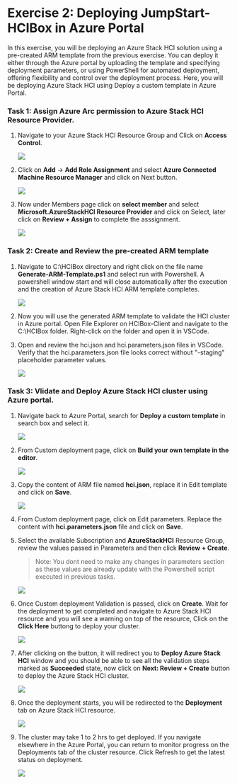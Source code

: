 # Exercise 2: Deploying JumpStart-HCIBox in Azure Portal

In this exercise, you will be deploying an Azure Stack HCI solution using a pre-created ARM template from the previous exercise. You can deploy it either through the Azure portal by uploading the template and specifying deployment parameters, or using PowerShell for automated deployment, offering flexibility and control over the deployment process. Here, you will be deploying Azure Stack HCI using Deploy a custom template in Azure Portal.

### Task 1: Assign Azure Arc permission to Azure Stack HCI Resource Provider. 

1. Navigate to your Azure Stack HCI Resource Group and Click on **Access Control**.

    ![](./media/accesscontrol.png)

2. Click on **Add** -> **Add Role Assignment** and select **Azure Connected Machine Resource Manager** and click on Next button.

    ![](./media/roleassign.png)

3. Now under Members page click on **select member** and select **Microsoft.AzureStackHCI Resource Provider** and click on Select, later click on **Review + Assign** to complete the asssignment.

    ![](./media/selectresourceprovide.png)


### Task 2: Create and Review the pre-created ARM template
   
1. Navigate to C:\HCIBox directory and right click on the file name **Generate-ARM-Template.ps1** and select run with Powershell. A powershell window  start and will close automatically after the execution and the creation of Azure Stack HCI ARM template completes. 

    ![](./media/genarmtemplate.png)
    
2. Now you will use the generated ARM template to validate the HCI cluster in Azure portal. Open File Explorer on HCIBox-Client and navigate to the C:\HCIBox folder. Right-click on the folder and open it in VSCode.

3. Open and review the hci.json and hci.parameters.json files in VSCode. Verify that the hci.parameters.json file looks correct without "-staging" placeholder parameter values.

    ![](./media/hci24-5.png)

### Task 3: Vlidate and Deploy Azure Stack HCI cluster using Azure portal.

1. Navigate back to Azure Portal, search for **Deploy a custom template** in search box and select it.

    ![](./media/hci24-6.png)

2. From Custom deployment page, click on **Build your own template in the editor**.

    ![](./media/buildcustom.png)

3. Copy the content of ARM file named **hci.json**, replace it in Edit template and click on **Save**.
      
    ![](./media/hcijson.png)

5. From Custom deployment page, click on Edit parameters. Replace the content with **hci.parameters.json** file and click on **Save**.

6. Select the available Subscription and **AzureStackHCI** Resource Group, review the values passed in Parameters and then click **Review + Create**.

   > Note: You dont need to make any changes in parameters section as these values are already update with the Powershell script executed in previous tasks.
   
    ![](./media/reviewhci.png)

8. Once Custom deployment Validation is passed, click on **Create**. Wait for the deployment to get completed and navigate to Azure Stack HCI resource and you will see a warning on top of the resource, Click on the **Click Here** buttong to deploy your cluster.

    ![](./media/validatedhci.png)

9. After clicking on the button, it will redirect you to **Deploy Azure Stack HCI** window and you should be able to see all the validation steps marked as **Succeeded** state, now click on **Next: Review + Create** button to deploy the Azure Stack HCI cluster.

    ![](./media/deploystuckvalidated.png)
   
11. Once the deployment starts, you will be redirected to the **Deployment** tab on Azure Stack HCI resource.

     ![](./media/deploymentstarted.png)
   
12. The cluster may take 1 to 2 hrs to get deployed. If you navigate elsewhere in the Azure Portal, you can return to monitor progress on the Deployments tab of the cluster resource. Click Refresh to get the latest status on deployment.

     ![](./media/deplomentstatehci.png)
